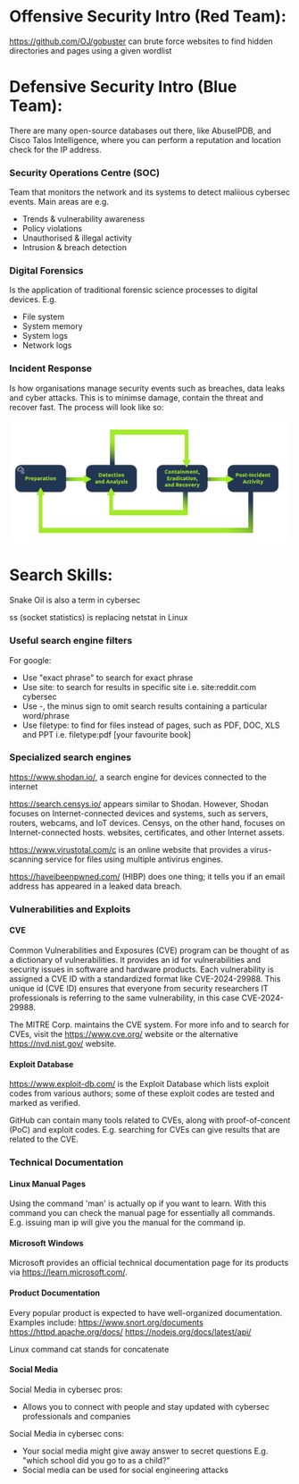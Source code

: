 # Offensive Security Intro (Red Team):
https://github.com/OJ/gobuster can brute force websites to find hidden directories and pages using a given wordlist

# Defensive Security Intro (Blue Team):
There are many open-source databases out there, like AbuseIPDB, and Cisco Talos Intelligence, where you can perform a reputation and location check for the IP address.

### Security Operations Centre (SOC)
Team that monitors the network and its systems to detect maliious cybersec events. Main areas are e.g. 

- Trends & vulnerability awareness
- Policy violations
- Unauthorised & illegal activity
- Intrusion & breach detection


### Digital Forensics 
Is the application of traditional forensic science processes to digital devices. E.g. 

- File system
- System memory
- System logs 
- Network logs


### Incident Response 
Is how organisations manage security events such as breaches, data leaks and cyber attacks. This is to minimse damage, contain the threat and recover fast. The process will look like so:

![Incident Response Diagram](images/incident_response.png)

# Search Skills:
Snake Oil is also a term in cybersec

ss (socket statistics) is replacing netstat in Linux

### Useful search engine filters
For google:
- Use "exact phrase" to search for exact phrase
- Use site: to search for results in specific site i.e. site:reddit.com cybersec
- Use -, the minus sign to omit search results containing a particular word/phrase
- Use filetype: to find for files instead of pages, such as PDF, DOC, XLS and PPT i.e. filetype:pdf [your favourite book]

### Specialized search engines
https://www.shodan.io/, a search engine for devices connected to the internet

https://search.censys.io/ appears similar to Shodan. However, Shodan focuses on Internet-connected devices and systems, such as servers, routers, webcams, and IoT devices. Censys, on the other hand, focuses on Internet-connected hosts. websites, certificates, and other Internet assets.

https://www.virustotal.com/c is an online website that provides a virus-scanning service for files using multiple antivirus engines.

https://haveibeenpwned.com/ (HIBP) does one thing; it tells you if an email address has appeared in a leaked data breach.

### Vulnerabilities and Exploits 
#### CVE
Common Vulnerabilities and Exposures (CVE) program can be thought of as a dictionary of vulnerabilities. It provides an id for vulnerabilities and security issues in software and hardware products. Each vulnerability is assigned a CVE ID with a standardized format like CVE-2024-29988. This unique id (CVE ID) ensures that everyone from security researchers IT professionals is referring to the same vulnerability, in this case CVE-2024-29988.

The MITRE Corp. maintains the CVE system. For more info and to search for CVEs, visit the https://www.cve.org/ website or the alternative https://nvd.nist.gov/ website.

#### Exploit Database

https://www.exploit-db.com/ is the Exploit Database which lists exploit codes from various authors; some of these exploit codes are tested and marked as verified.

GitHub can contain many tools related to CVEs, along with proof-of-concent (PoC) and exploit codes. E.g. searching for CVEs can give results that are related to the CVE.

### Technical Documentation

#### Linux Manual Pages

Using the command 'man' is actually op if you want to learn. With this command you can check the manual page for essentially all commands. E.g. issuing man ip will give you the manual for the command ip.

#### Microsoft Windows

Microsoft provides an official technical documentation page for its products via https://learn.microsoft.com/. 

#### Product Documentation 

Every popular product is expected to have well-organized documentation. Examples include: 
https://www.snort.org/documents
https://httpd.apache.org/docs/
https://nodejs.org/docs/latest/api/

Linux command cat stands for concatenate

#### Social Media

Social Media in cybersec pros:
- Allows you to connect with people and stay updated with cybersec professionals and companies

Social Media in cybersec cons:
- Your social media might give away answer to secret questions E.g. "which school did you go to as a child?"
- Social media can be used for social engineering attacks

